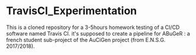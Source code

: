 # TravisCI_Experimentation
This is a cloned repository for a 3-5hours homework testing of a CI/CD software named Travis CI. it's supposed to create a pipeline for ABuGeR : a french student sub-project of the AuCiGen project (from E.N.S.G. 2017/2018).
